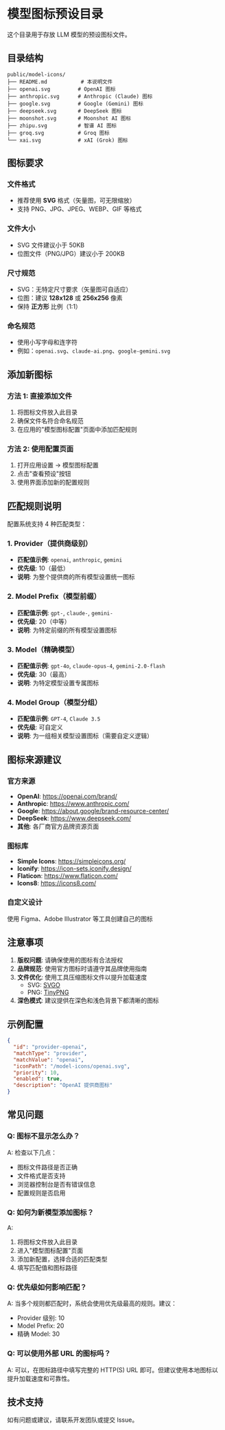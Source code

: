 # 模型图标预设目录

这个目录用于存放 LLM 模型的预设图标文件。

## 目录结构

```
public/model-icons/
├── README.md           # 本说明文件
├── openai.svg         # OpenAI 图标
├── anthropic.svg      # Anthropic (Claude) 图标
├── google.svg         # Google (Gemini) 图标
├── deepseek.svg       # DeepSeek 图标
├── moonshot.svg       # Moonshot AI 图标
├── zhipu.svg          # 智谱 AI 图标
├── groq.svg           # Groq 图标
└── xai.svg            # xAI (Grok) 图标
```

## 图标要求

### 文件格式
- 推荐使用 **SVG** 格式（矢量图，可无限缩放）
- 支持 PNG、JPG、JPEG、WEBP、GIF 等格式

### 文件大小
- SVG 文件建议小于 50KB
- 位图文件（PNG/JPG）建议小于 200KB

### 尺寸规范
- SVG：无特定尺寸要求（矢量图可自适应）
- 位图：建议 **128x128** 或 **256x256** 像素
- 保持 **正方形** 比例（1:1）

### 命名规范
- 使用小写字母和连字符
- 例如：`openai.svg`、`claude-ai.png`、`google-gemini.svg`

## 添加新图标

### 方法 1: 直接添加文件
1. 将图标文件放入此目录
2. 确保文件名符合命名规范
3. 在应用的"模型图标配置"页面中添加匹配规则

### 方法 2: 使用配置页面
1. 打开应用设置 → 模型图标配置
2. 点击"查看预设"按钮
3. 使用界面添加新的配置规则

## 匹配规则说明

配置系统支持 4 种匹配类型：

### 1. Provider（提供商级别）
- **匹配值示例**: `openai`, `anthropic`, `gemini`
- **优先级**: 10（最低）
- **说明**: 为整个提供商的所有模型设置统一图标

### 2. Model Prefix（模型前缀）
- **匹配值示例**: `gpt-`, `claude-`, `gemini-`
- **优先级**: 20（中等）
- **说明**: 为特定前缀的所有模型设置图标

### 3. Model（精确模型）
- **匹配值示例**: `gpt-4o`, `claude-opus-4`, `gemini-2.0-flash`
- **优先级**: 30（最高）
- **说明**: 为特定模型设置专属图标

### 4. Model Group（模型分组）
- **匹配值示例**: `GPT-4`, `Claude 3.5`
- **优先级**: 可自定义
- **说明**: 为一组相关模型设置图标（需要自定义逻辑）

## 图标来源建议

### 官方来源
- **OpenAI**: https://openai.com/brand/
- **Anthropic**: https://www.anthropic.com/
- **Google**: https://about.google/brand-resource-center/
- **DeepSeek**: https://www.deepseek.com/
- **其他**: 各厂商官方品牌资源页面

### 图标库
- **Simple Icons**: https://simpleicons.org/
- **Iconify**: https://icon-sets.iconify.design/
- **Flaticon**: https://www.flaticon.com/
- **Icons8**: https://icons8.com/

### 自定义设计
使用 Figma、Adobe Illustrator 等工具创建自己的图标

## 注意事项

1. **版权问题**: 请确保使用的图标有合法授权
2. **品牌规范**: 使用官方图标时请遵守其品牌使用指南
3. **文件优化**: 使用工具压缩图标文件以提升加载速度
   - SVG: [SVGO](https://github.com/svg/svgo)
   - PNG: [TinyPNG](https://tinypng.com/)
4. **深色模式**: 建议提供在深色和浅色背景下都清晰的图标

## 示例配置

```json
{
  "id": "provider-openai",
  "matchType": "provider",
  "matchValue": "openai",
  "iconPath": "/model-icons/openai.svg",
  "priority": 10,
  "enabled": true,
  "description": "OpenAI 提供商图标"
}
```

## 常见问题

### Q: 图标不显示怎么办？
A: 检查以下几点：
- 图标文件路径是否正确
- 文件格式是否支持
- 浏览器控制台是否有错误信息
- 配置规则是否启用

### Q: 如何为新模型添加图标？
A: 
1. 将图标文件放入此目录
2. 进入"模型图标配置"页面
3. 添加新配置，选择合适的匹配类型
4. 填写匹配值和图标路径

### Q: 优先级如何影响匹配？
A: 当多个规则都匹配时，系统会使用优先级最高的规则。建议：
- Provider 级别: 10
- Model Prefix: 20
- 精确 Model: 30

### Q: 可以使用外部 URL 的图标吗？
A: 可以，在图标路径中填写完整的 HTTP(S) URL 即可。但建议使用本地图标以提升加载速度和可靠性。

## 技术支持

如有问题或建议，请联系开发团队或提交 Issue。